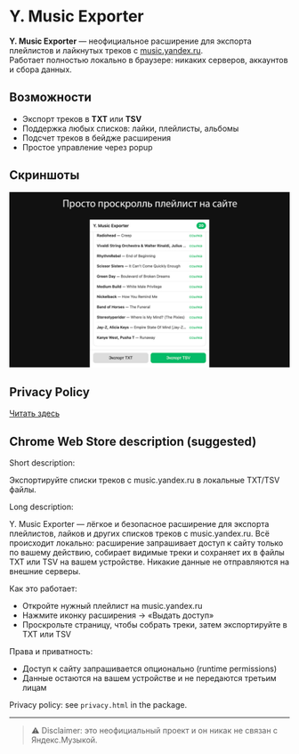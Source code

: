 # Y. Music Exporter

**Y. Music Exporter** — неофициальное расширение для экспорта плейлистов и лайкнутых треков с [music.yandex.ru](https://music.yandex.ru).  
Работает полностью локально в браузере: никаких серверов, аккаунтов и сбора данных.

## Возможности
- Экспорт треков в **TXT** или **TSV**
- Поддержка любых списков: лайки, плейлисты, альбомы
- Подсчет треков в бейдже расширения
- Простое управление через popup

## Скриншоты
<img src="screen.jpg" alt="Screenshot of Y. Music Exporter" width="600">

## Privacy Policy
[Читать здесь](https://don-chiffa.github.io/y.music_exporter/privacy.html)

## Chrome Web Store description (suggested)

Short description:

Экспортируйте списки треков с music.yandex.ru в локальные TXT/TSV файлы.

Long description:

Y. Music Exporter — лёгкое и безопасное расширение для экспорта плейлистов, лайков и других списков треков с music.yandex.ru. Всё происходит локально: расширение запрашивает доступ к сайту только по вашему действию, собирает видимые треки и сохраняет их в файлы TXT или TSV на вашем устройстве. Никакие данные не отправляются на внешние серверы.

Как это работает:
- Откройте нужный плейлист на music.yandex.ru
- Нажмите иконку расширения → «Выдать доступ»
- Проскрольте страницу, чтобы собрать треки, затем экспортируйте в TXT или TSV

Права и приватность:
- Доступ к сайту запрашивается опционально (runtime permissions)
- Данные остаются на вашем устройстве и не передаются третьим лицам

Privacy policy: see `privacy.html` in the package.

---

> ⚠️ Disclaimer: это неофициальный проект и он никак не связан с Яндекс.Музыкой.